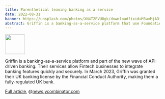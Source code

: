 ```yaml
---
title: Parenthetical leaning banking as a service
date: 2022-08-31
banner: https://unsplash.com/photos/XN4T2PVUUgk/download?ixid=M3wxMjA3fDB8MXxhbGx8fHx8fHx8fHwxNjkzNTExOTg3fA&force=true&w=1920
abstract: Griffin is a banking-as-a-service platform that use FoundationDB
---
```


<img src="https://www.juxt.pro/_astro/griffin-logo-on-light.ca24a593_Bc047.webp" height=64 wight=300/>

Griffin is a banking-as-a-service platform and part of the new wave of API-driven banking. Their services allow Fintech businesses to integrate banking features quickly and securely. In March 2023, Griffin was granted their UK banking license by the Financial Conduct Authority, making them a fully-regulated UK bank.

[Full article](https://www.juxt.pro/blog/clojure-in-griffin/), @[news.ycombinator.com](https://news.ycombinator.com/item?id=37313183)
